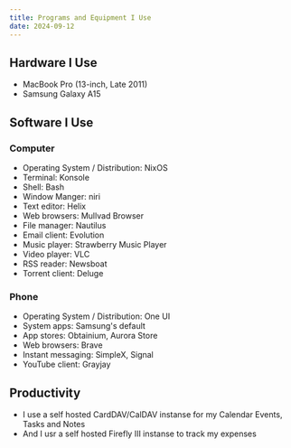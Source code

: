 ```yaml
---
title: Programs and Equipment I Use
date: 2024-09-12
---
```

## Hardware I Use

* MacBook Pro (13-inch, Late 2011)
* Samsung Galaxy A15

## Software I Use

### Computer

* Operating System / Distribution: NixOS
* Terminal: Konsole
* Shell: Bash
* Window Manger: niri
* Text editor: Helix
* Web browsers: Mullvad Browser
* File manager: Nautilus
* Email client: Evolution
* Music player: Strawberry Music Player
* Video player: VLC
* RSS reader: Newsboat
* Torrent client: Deluge

### Phone

* Operating System / Distribution: One UI
* System apps: Samsung's default
* App stores: Obtainium, Aurora Store
* Web browsers: Brave
* Instant messaging: SimpleX, Signal
* YouTube client: Grayjay

## Productivity

* I use a self hosted CardDAV/CalDAV instanse for my Calendar Events, Tasks and Notes
* And I usr a self hosted Firefly III instanse to track my expenses
